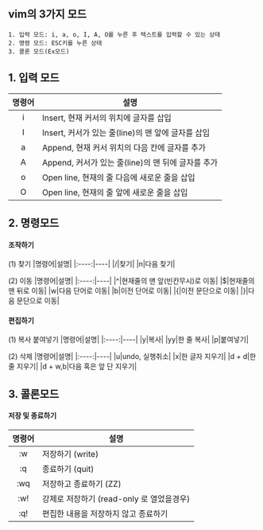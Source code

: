## vim의 3가지 모드
```
1. 입력 모드: i, a, o, I, A, O를 누른 후 텍스트를 입력할 수 있는 상태
2. 명령 모드: ESC키를 누른 상태
3. 콜론 모드(Ex모드)
```

## 1. 입력 모드

|명령어|설명|
|:----:|----|
|i|Insert, 현재 커서의 위치에 글자를 삽입|
|I|Insert, 커서가 있는 줄(line)의 맨 앞에 글자를 삽입|
|a|Append, 현재 커서 위치의 다음 칸에 글자를 추가|
|A|Append, 커서가 있는 줄(line)의 맨 뒤에 글자를 추가|
|o|Open line, 현재의 줄 다음에 새로운 줄을 삽입|
|O|Open line, 현재의 줄 앞에 새로운 줄을 삽입|

## 2. 명령모드
#### 조작하기
(1) 찾기
|명령어|설명|
|:----:|----|
|/|찾기|
|n|다음 찾기|

(2) 이동
|명령어|설명|
|:----:|----|
|^|현재줄의 맨 앞(빈칸무시)로 이동|
|$|현재줄의 맨 뒤로 이동|
|w|다음 단어로 이동|
|b|이전 단어로 이동|
|{|이전 문단으로 이동|
|}|다음 문단으로 이동|

#### 편집하기

(1) 복사 붙여넣기
|명령어|설명|
|:----:|----|
|y|복사|
|yy|한  줄 복사|
|p|붙여넣기|

(2) 삭제
|명령어|설명|
|:----:|----|
|u|undo, 실행취소|
|x|한 글자 지우기|
|d + d|한 줄 지우기|
|d + w,b|다음 혹은 앞 단 지우기|

## 3. 콜론모드
#### 저장 및 종료하기
|명령어|설명|
|:----:|----|
|:w|저장하기 (write)|
|:q|종료하기 (quit)|
|:wq|저장하고 종료하기 (ZZ)|
|:w!|강제로 저장하기 (read-only 로 열었을경우)|
|:q!|편집한 내용을 저장하지 않고 종료하기|
